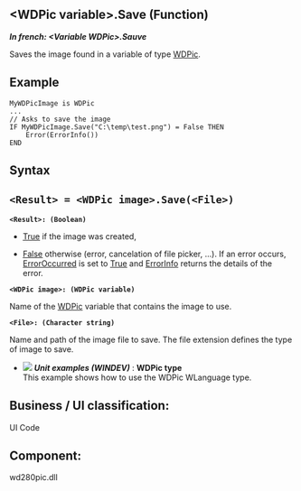 


## &lt;WDPic variable&gt;.Save (Function)

***In french: &lt;Variable WDPic&gt;.Sauve***



<a name="XUse"></a>
<a name="Use"></a>
<a name="description"></a>
Saves the image found in a variable of type [WDPic](../WDLang1/1000023503.md). 
<a name="Example1"></a>
<a name="sample_code"></a>

## Example


```wl
MyWDPicImage is WDPic
...
// Asks to save the image
IF MyWDPicImage.Save("C:\temp\test.png") = False THEN
	Error(ErrorInfo())
END
```

<a name="XSYNTAX"></a>

## Syntax
<a name="SYNTAX1"></a>

`<Result> = <WDPic image>.Save(<File>)`
---

**`<Result>: (Boolean)`**



- <u><u><u><u>True</u></u></u></u> if the image was created,

- <u><u><u><u>False</u></u></u></u> otherwise (error, cancelation of file picker, ...). If an error occurs, [ErrorOccurred](../WDLang1/3087001.md) is set to <u><u><u><u>True</u></u></u></u> and [ErrorInfo](../WDLang1/3013008.md) returns the details of the error.




**`<WDPic image>: (WDPic variable)`**

Name of the [WDPic](../WDLang1/1000023503.md) variable that contains the image to use.

**`<File>: (Character string)`**

Name and path of the image file to save. The file extension defines the type of image to save.




- ![](https://doc.pcsoft.fr/en-US/images/image.awp?langid=3&name=WDPictype.gif) ***Unit examples (WINDEV)*** : **WDPic type** <br>This example shows how to use the WDPic WLanguage type.



<a name="XComponent"></a>

## Business / UI classification:
UI Code
## Component:
wd280pic.dll
